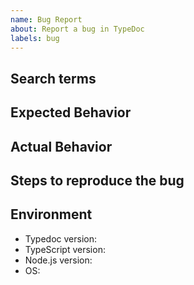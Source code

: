 ```yaml
---
name: Bug Report
about: Report a bug in TypeDoc
labels: bug
---
```


<!-- !! Important !!
Before reporting a bug, please turn off ignoreCompilerErrors and ensure you can still reproduce the issue.
If there are compiler errors, the TypeScript compiler API will not always behave correctly, and may lead
to TypeDoc not working.
-->

## Search terms
<!-- Include keywords that might help others with the same problem find this issue -->

## Expected Behavior
<!-- How did you expect Typedoc to work? -->

## Actual Behavior
<!-- What does Typedoc fail to do? -->

## Steps to reproduce the bug
<!--
If possible, please create a *minimal* repo reproducing your problem and link it.

If this is not possible, include at least:
    1. Installed packages + versions
    2. The code TypeDoc doesn't work on
    3. tsconfig.json
    4. How you are running TypeDoc + any relevant configuration files
-->

## Environment
- Typedoc version:
- TypeScript version:
- Node.js version:
- OS:
